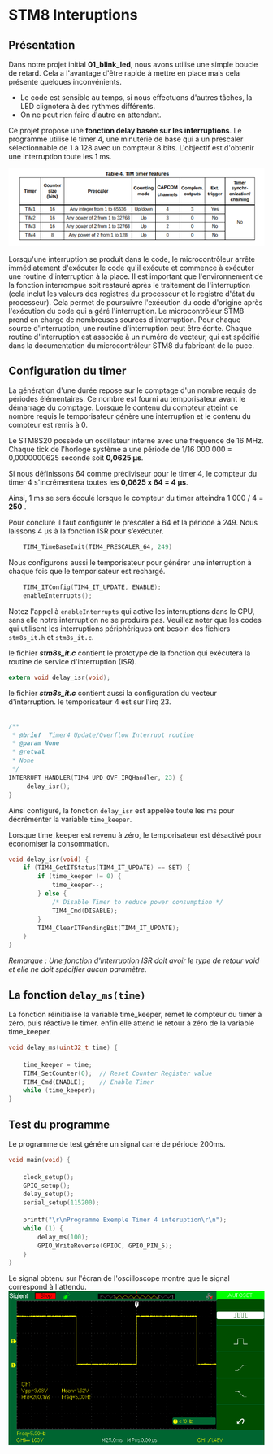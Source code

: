 ﻿# STM8 Interuptions

## Présentation 
Dans notre projet initial **01_blink_led**, nous avons utilisé une simple boucle de retard. Cela a l'avantage d'être rapide à mettre en place mais cela présente quelques inconvénients.

-   Le code est sensible au temps, si nous effectuons d'autres tâches, la LED clignotera à des rythmes différents.
-   On ne peut rien faire d'autre en attendant.

Ce projet propose une **fonction delay basée sur les interruptions**. 
Le programme utilise le timer 4, une minuterie de base qui a un prescaler sélectionnable de 1 à 128 avec un compteur 8 bits. L'objectif est d'obtenir une interruption toute les 1 ms. 

![Les timer](/03_timer/TIM_timer.png)

Lorsqu'une interruption se produit dans le code, le microcontrôleur arrête immédiatement d'exécuter le code qu'il exécute et commence à exécuter une routine d'interruption à la place. Il est important que l'environnement de la fonction interrompue soit restauré après le traitement de l'interruption (cela inclut les valeurs des registres du processeur et le registre d'état du processeur). Cela permet de poursuivre l'exécution du code d'origine après l'exécution du code qui a géré l'interruption.
Le microcontrôleur STM8 prend en charge de nombreuses sources d'interruption. Pour chaque source d'interruption, une routine d'interruption peut être écrite. Chaque routine d'interruption est associée à un numéro de vecteur, qui est spécifié dans la documentation du microcontrôleur STM8 du fabricant de la puce.

## Configuration du timer

La génération d'une durée repose sur le comptage d'un nombre requis de périodes élémentaires. Ce nombre est fourni au temporisateur avant le démarrage du comptage. Lorsque le contenu du compteur atteint ce nombre requis le temporisateur génère une interruption et le contenu du compteur est remis à 0.

Le STM8S20 possède un oscillateur interne avec une fréquence de 16 MHz. Chaque tick de l'horloge système a une période de 1/16 000 000 = 0,0000000625 seconde soit **0,0625 µs**.

Si nous définissons 64 comme prédiviseur pour le timer 4, le compteur du timer 4 s'incrémentera toutes les **0,0625  x 64 = 4 µs**.

Ainsi, 1 ms se sera écoulé lorsque le compteur du timer atteindra 1 000 / 4 = **250** .

Pour conclure il faut configurer le prescaler à 64  et  la période à 249. Nous laissons 4 µs à la fonction ISR pour s’exécuter. 
```c
    TIM4_TimeBaseInit(TIM4_PRESCALER_64, 249) 
```
Nous configurons aussi le temporisateur pour générer une interruption à chaque fois que le temporisateur est rechargé.
```c
    TIM4_ITConfig(TIM4_IT_UPDATE, ENABLE);
    enableInterrupts();
```
Notez l'appel à `enableInterrupts` qui active les interruptions dans le CPU, sans elle notre interruption ne se produira pas.
Veuillez noter que les codes qui utilisent les interruptions périphériques ont besoin des fichiers `stm8s_it.h` et  `stm8s_it.c`. 

le fichier  **_stm8s_it.c_** contient le prototype de la fonction qui exécutera la routine de service d'interruption (ISR).

```c
extern void delay_isr(void);
```
le fichier  **_stm8s_it.c_** contient aussi  la configuration  du vecteur d'interruption. le temporisateur 4 est sur l'irq 23.
```c

/**
 * @brief  Timer4 Update/Overflow Interrupt routine
 * @param None
 * @retval
 * None
 */
INTERRUPT_HANDLER(TIM4_UPD_OVF_IRQHandler, 23) {
     delay_isr();
}
```
Ainsi configuré, la fonction `delay_isr` est appelée toute les ms pour décrémenter la variable `time_keeper`.

Lorsque time_keeper est revenu à zéro, le temporisateur  est désactivé pour économiser la consommation.
```c
void delay_isr(void) {
    if (TIM4_GetITStatus(TIM4_IT_UPDATE) == SET) {
        if (time_keeper != 0) {
            time_keeper--;
        } else {
            /* Disable Timer to reduce power consumption */
            TIM4_Cmd(DISABLE);
        }
        TIM4_ClearITPendingBit(TIM4_IT_UPDATE);
    }
}
```
*Remarque : Une fonction d'interruption ISR doit avoir le type de retour void et elle ne doit spécifier aucun paramètre.*

## La fonction `delay_ms(time)`

La fonction réinitialise la variable time_keeper, remet le compteur du timer à zéro, puis réactive le timer.
enfin elle attend le retour à zéro de la variable time_keeper.

```c
void delay_ms(uint32_t time) {
    
    time_keeper = time;
    TIM4_SetCounter(0);  // Reset Counter Register value
    TIM4_Cmd(ENABLE);    // Enable Timer
    while (time_keeper);
}
```
## Test du programme 
Le programme de test génére un signal carré de période 200ms.
```c
void main(void) {

    clock_setup();
    GPIO_setup();
    delay_setup();
    serial_setup(115200);

    printf("\r\nProgramme Exemple Timer 4 interuption\r\n");
    while (1) {
        delay_ms(100);
        GPIO_WriteReverse(GPIOC, GPIO_PIN_5);
    }
}
```
Le signal obtenu sur l'écran de l'oscilloscope montre que le signal correspond à l'attendu.
![Les timer](/03_timer_interruption/SDS00002.png)
